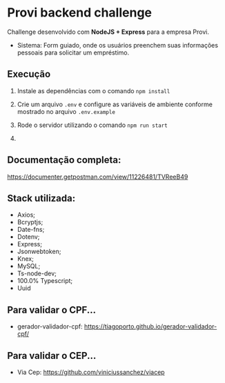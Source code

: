 # Provi backend challenge
Challenge desenvolvido com **NodeJS + Express** para a empresa Provi.

- Sistema: Form guiado, onde os usuários preenchem suas informações pessoais para solicitar um empréstimo.

## Execução
1. Instale as dependências com o comando
```npm install```

2. Crie um arquivo ```.env``` e configure as variáveis de ambiente conforme mostrado no arquivo ```.env.example```

3. Rode o servidor utilizando o comando ```npm run start```

4. 

## Documentação completa:
https://documenter.getpostman.com/view/11226481/TVReeB49

## Stack utilizada:
- Axios;
- Bcryptjs;
- Date-fns;
- Dotenv;
- Express;
- Jsonwebtoken;
- Knex;
- MySQL;
- Ts-node-dev;
- 100.0% Typescript;
- Uuid
    
## Para validar o CPF...
- gerador-validador-cpf: https://tiagoporto.github.io/gerador-validador-cpf/
    
## Para validar o CEP...
- Via Cep: https://github.com/viniciussanchez/viacep

